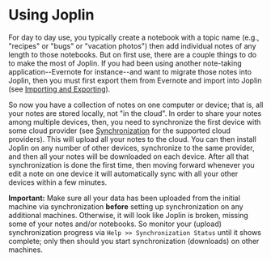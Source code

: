 # Using Joplin

For day to day use, you typically create a notebook with a topic name (e.g., "recipes" or "bugs" or "vacation photos") then add individual notes of any length to those notebooks. But on first use, there are a couple things to do to make the most of Joplin. If you had been using another note-taking application--Evernote for instance--and want to migrate those notes into Joplin, then you must first export them from Evernote and import into Joplin (see [Importing and Exporting](import_export.md)).

So now you have a collection of notes on one computer or device; that is, all your notes are stored locally, not "in the cloud". In order to share your notes among multiple devices, then, you need to synchronize the first device with some cloud provider (see [Synchronization](sync/index.md) for the supported cloud providers). This will upload all your notes to the cloud. You can then install Joplin on any number of other devices, synchronize to the same provider, and then all your notes will be downloaded on each device. After all that synchronization is done the first time, then moving forward whenever you edit a note on one device it will automatically sync with all your other devices within a few minutes.

**Important:** 
Make sure all your data has been uploaded from the initial machine via synchronization **before** setting up synchronization on any additional machines. Otherwise, it will look like Joplin is broken, missing some of your notes and/or notebooks. So monitor your (upload) synchronization progress via `Help >> Synchronization Status` until it shows complete; only then should you start synchronization (downloads) on other machines.
